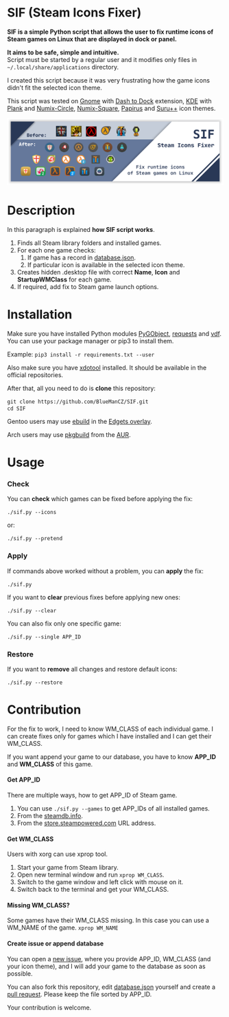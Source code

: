 # SIF (Steam Icons Fixer)

**SIF is a simple Python script that allows the user to fix runtime
icons of Steam games on Linux that are displayed in dock or panel.**

**It aims to be safe, simple and intuitive.**<br>Script must be started by a regular
user and it modifies only files in `~/.local/share/applications` directory.

I created this script because it was very frustrating how the game
icons didn't fit the selected icon theme.

This script was tested on [Gnome](https://www.gnome.org/) with
[Dash to Dock](https://micheleg.github.io/dash-to-dock/) extension,
[KDE](https://kde.org/) with [Plank](https://launchpad.net/plank) and
[Numix-Circle](https://github.com/numixproject/numix-icon-theme-circle),
[Numix-Square](https://github.com/numixproject/numix-icon-theme-square),
[Papirus](https://github.com/PapirusDevelopmentTeam/papirus-icon-theme)
and [Suru++](https://github.com/gusbemacbe/suru-plus/) icon themes.

![Dock with icons after fix](images/sif.png)

# Description

In this paragraph is explained **how SIF script works**.

1. Finds all Steam library folders and installed games.
2. For each one game checks:
    1. If game has a record in [database.json](https://github.com/BlueManCZ/SIF/blob/master/database.json).
    2. If particular icon is available in the selected icon theme.
3. Creates hidden .desktop file with correct **Name**, **Icon** and **StartupWMClass** for each game.
4. If required, add fix to Steam game launch options.

# Installation

Make sure you have installed Python modules [PyGObject](https://pypi.org/project/PyGObject/), [requests](https://pypi.org/project/requests/)
and [vdf](https://pypi.org/project/vdf/). You can use your package manager or pip3 to install them.

Example: `pip3 install -r requirements.txt --user`

Also make sure you have [xdotool](https://www.mankier.com/1/xdotool) installed. It should be available in the official repositories.

After that, all you need to do is **clone** this repository:
```
git clone https://github.com/BlueManCZ/SIF.git
cd SIF
```

Gentoo users may use [ebuild](https://github.com/BlueManCZ/edgets/blob/master/app-misc/sif/sif-9999.ebuild) in the [Edgets overlay](https://github.com/BlueManCZ/edgets/).

Arch users may use [pkgbuild](https://aur.archlinux.org/cgit/aur.git/tree/PKGBUILD?h=sif-git) from the [AUR](https://aur.archlinux.org/packages/sif-git/).

# Usage

### Check

You can **check** which games can be fixed before applying the fix:
```
./sif.py --icons
```
or:
```
./sif.py --pretend
```

### Apply

If commands above worked without a problem, you can **apply** the fix:
```
./sif.py 
```
If you want to **clear** previous fixes before applying new ones:
```
./sif.py --clear
```
You can also fix only one specific game:
```
./sif.py --single APP_ID
```

### Restore
If you want to **remove** all changes and restore default icons:
```
./sif.py --restore
```

# Contribution

For the fix to work, I need to know WM_CLASS of each individual game.
I can create fixes only for games which I have installed and I can get
their WM_CLASS.

If you want append your game to our database, you have to know **APP_ID**
and **WM_CLASS** of this game.

#### Get APP_ID

There are multiple ways, how to get APP_ID of Steam game.

1. You can use `./sif.py --games` to get APP_IDs of all installed games.
2. From the [steamdb.info](https://steamdb.info/).
3. From the [store.steampowered.com](https://store.steampowered.com/) URL address.


#### Get WM_CLASS

Users with xorg can use xprop tool.

1. Start your game from Steam library.
2. Open new terminal window and run `xprop WM_CLASS`.
3. Switch to the game window and left click with mouse on it.
4. Switch back to the terminal and get your WM_CLASS.

#### Missing WM_CLASS?

Some games have their WM_CLASS missing. In this case you can use a WM_NAME of the game. `xprop WM_NAME`

#### Create issue or append database 

You can open a [new issue](https://github.com/BlueManCZ/SIF/issues), where you provide APP_ID, WM_CLASS (and your icon theme),
and I will add your game to the database as soon as possible.

You can also fork this repository, edit [database.json](https://github.com/BlueManCZ/SIF/blob/master/database.json)
yourself and create a [pull request](https://github.com/BlueManCZ/SIF/pulls). Please keep the file sorted by APP_ID.

Your contribution is welcome.

